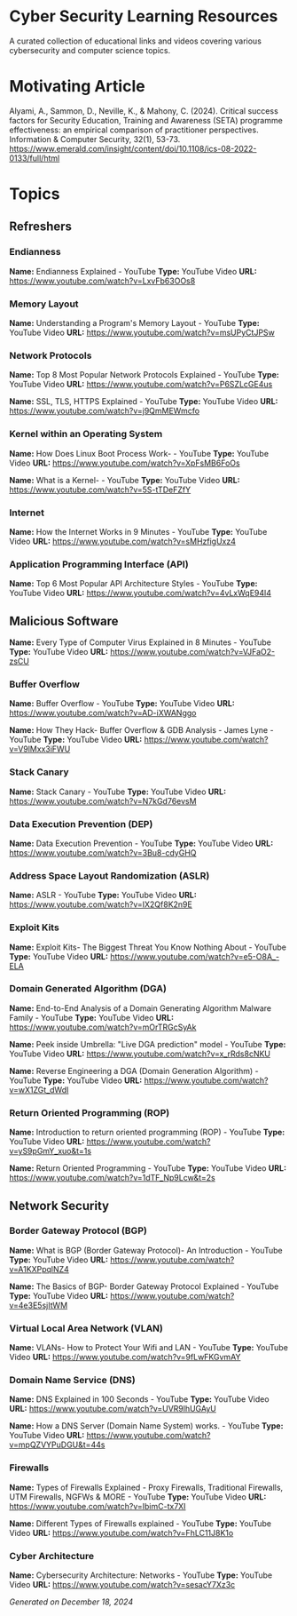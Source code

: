 # Cyber Security Learning Resources

A curated collection of educational links and videos covering various cybersecurity and computer science topics.

# Motivating Article
Alyami, A., Sammon, D., Neville, K., & Mahony, C. (2024). Critical success factors for Security Education, Training and Awareness (SETA) programme effectiveness: an empirical comparison of practitioner perspectives. Information & Computer Security, 32(1), 53-73.
https://www.emerald.com/insight/content/doi/10.1108/ics-08-2022-0133/full/html 

# Topics

## Refreshers
### Endianness
**Name:** Endianness Explained - YouTube
**Type:** YouTube Video
**URL:** https://www.youtube.com/watch?v=LxvFb63OOs8

### Memory Layout
**Name:** Understanding a Program's Memory Layout - YouTube
**Type:** YouTube Video
**URL:** https://www.youtube.com/watch?v=msUPyCtJPSw

### Network Protocols
**Name:** Top 8 Most Popular Network Protocols Explained - YouTube
**Type:** YouTube Video
**URL:** https://www.youtube.com/watch?v=P6SZLcGE4us

**Name:** SSL, TLS, HTTPS Explained - YouTube
**Type:** YouTube Video
**URL:** https://www.youtube.com/watch?v=j9QmMEWmcfo

### Kernel within an Operating System
**Name:** How Does Linux Boot Process Work- - YouTube
**Type:** YouTube Video
**URL:** https://www.youtube.com/watch?v=XpFsMB6FoOs

**Name:** What is a Kernel- - YouTube
**Type:** YouTube Video
**URL:** https://www.youtube.com/watch?v=5S-tTDeFZfY

### Internet
**Name:** How the Internet Works in 9 Minutes - YouTube
**Type:** YouTube Video
**URL:** https://www.youtube.com/watch?v=sMHzfigUxz4

### Application Programming Interface (API)
**Name:** Top 6 Most Popular API Architecture Styles - YouTube
**Type:** YouTube Video
**URL:** https://www.youtube.com/watch?v=4vLxWqE94l4

## Malicious Software
**Name:** Every Type of Computer Virus Explained in 8 Minutes - YouTube
**Type:** YouTube Video
**URL:** https://www.youtube.com/watch?v=VJFaO2-zsCU

### Buffer Overflow
**Name:** Buffer Overflow - YouTube
**Type:** YouTube Video
**URL:** https://www.youtube.com/watch?v=AD-iXWANggo

**Name:** How They Hack- Buffer Overflow & GDB Analysis - James Lyne - YouTube
**Type:** YouTube Video
**URL:** https://www.youtube.com/watch?v=V9lMxx3iFWU

### Stack Canary
**Name:** Stack Canary - YouTube
**Type:** YouTube Video
**URL:** https://www.youtube.com/watch?v=N7kGd76evsM

### Data Execution Prevention (DEP)
**Name:** Data Execution Prevention - YouTube
**Type:** YouTube Video
**URL:** https://www.youtube.com/watch?v=3Bu8-cdyGHQ

### Address Space Layout Randomization (ASLR)
**Name:** ASLR - YouTube
**Type:** YouTube Video
**URL:** https://www.youtube.com/watch?v=IX2Qf8K2n9E

### Exploit Kits
**Name:** Exploit Kits- The Biggest Threat You Know Nothing About - YouTube
**Type:** YouTube Video
**URL:** https://www.youtube.com/watch?v=e5-O8A_-ELA

### Domain Generated Algorithm (DGA)
**Name:** End-to-End Analysis of a Domain Generating Algorithm Malware Family - YouTube
**Type:** YouTube Video
**URL:** https://www.youtube.com/watch?v=mOrTRGcSyAk

**Name:** Peek inside Umbrella: "Live DGA prediction" model - YouTube
**Type:** YouTube Video
**URL:** https://www.youtube.com/watch?v=x_rRds8cNKU

**Name:** Reverse Engineering a DGA (Domain Generation Algorithm) - YouTube
**Type:** YouTube Video
**URL:** https://www.youtube.com/watch?v=wX1ZGt_dWdI

### Return Oriented Programming (ROP)
**Name:** Introduction to return oriented programming (ROP) - YouTube
**Type:** YouTube Video
**URL:** https://www.youtube.com/watch?v=yS9pGmY_xuo&t=1s

**Name:** Return Oriented Programming - YouTube
**Type:** YouTube Video
**URL:** https://www.youtube.com/watch?v=1dTF_Np9Lcw&t=2s

## Network Security
### Border Gateway Protocol (BGP)
**Name:** What is BGP (Border Gateway Protocol)- An Introduction - YouTube
**Type:** YouTube Video
**URL:** https://www.youtube.com/watch?v=A1KXPpqlNZ4

**Name:** The Basics of BGP- Border Gateway Protocol Explained - YouTube
**Type:** YouTube Video
**URL:** https://www.youtube.com/watch?v=4e3E5sjItWM

### Virtual Local Area Network (VLAN)
**Name:** VLANs- How to Protect Your Wifi and LAN - YouTube
**Type:** YouTube Video
**URL:** https://www.youtube.com/watch?v=9fLwFKGvmAY

### Domain Name Service (DNS)
**Name:** DNS Explained in 100 Seconds - YouTube
**Type:** YouTube Video
**URL:** https://www.youtube.com/watch?v=UVR9lhUGAyU

**Name:** How a DNS Server (Domain Name System) works. - YouTube
**Type:** YouTube Video
**URL:** https://www.youtube.com/watch?v=mpQZVYPuDGU&t=44s

### Firewalls
**Name:** Types of Firewalls Explained - Proxy Firewalls, Traditional Firewalls, UTM Firewalls, NGFWs & MORE - YouTube
**Type:** YouTube Video
**URL:** https://www.youtube.com/watch?v=IbimC-tx7XI

**Name:** Different Types of Firewalls explained - YouTube
**Type:** YouTube Video
**URL:** https://www.youtube.com/watch?v=FhLC11J8K1o

### Cyber Architecture
**Name:** Cybersecurity Architecture: Networks - YouTube
**Type:** YouTube Video
**URL:** https://www.youtube.com/watch?v=sesacY7Xz3c

*Generated on December 18, 2024*
